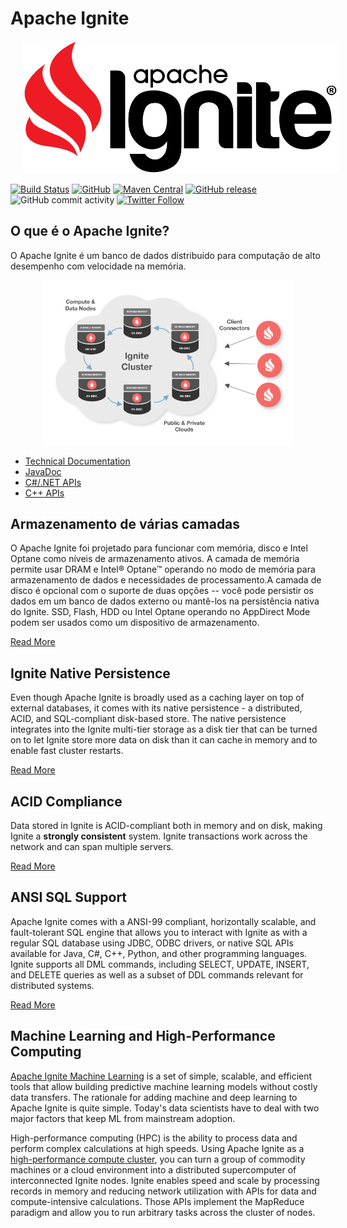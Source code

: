 # Apache Ignite

<a href="https://ignite.apache.org/"><img src="https://github.com/apache/ignite-website/blob/master/assets/images/apache_ignite_logo.svg" hspace="20"/></a>

[![Build Status](https://travis-ci.org/apache/ignite.svg?branch=master)](https://travis-ci.org/apache/ignite)
[![GitHub](https://img.shields.io/github/license/apache/ignite?color=blue)](https://www.apache.org/licenses/LICENSE-2.0.html)
[![Maven Central](https://maven-badges.herokuapp.com/maven-central/org.apache.ignite/ignite-core/badge.svg)](https://search.maven.org/search?q=org.apache.ignite)
[![GitHub release](https://img.shields.io/badge/release-download-brightgreen.svg)](https://ignite.apache.org/download.cgi)
![GitHub commit activity](https://img.shields.io/github/commit-activity/m/apache/ignite)
[![Twitter Follow](https://img.shields.io/twitter/follow/ApacheIgnite?style=social)](https://twitter.com/ApacheIgnite)

## O que é o Apache Ignite?

O Apache Ignite é um banco de dados distribuído para computação de alto desempenho com velocidade na memória.

<p align="center">
    <a href="https://ignite.apache.org">
        <img src="https://github.com/apache/ignite-website/blob/master/docs/2.9.0/images/ignite_clustering.png" width="400px"/>
    </a>
</p>

* [Technical Documentation](https://ignite.apache.org/docs/latest/)
* [JavaDoc](https://ignite.apache.org/releases/latest/javadoc/)
* [C#/.NET APIs](https://ignite.apache.org/releases/latest/dotnetdoc/api/)
* [C++ APIs](https://ignite.apache.org/releases/latest/cppdoc/)

## Armazenamento de várias camadas

O Apache Ignite foi projetado para funcionar com memória, disco e Intel Optane como níveis de armazenamento ativos. A camada de memória permite usar DRAM e Intel® Optane™ operando no modo de memória para armazenamento de dados e necessidades de processamento.A camada de disco é opcional com o suporte de duas opções -- você pode persistir os dados em um banco de dados externo ou mantê-los na persistência nativa do Ignite. SSD, Flash, HDD ou Intel Optane operando no AppDirect Mode podem ser usados como um dispositivo de armazenamento.

[Read More](https://ignite.apache.org/arch/multi-tier-storage.html)

## Ignite Native Persistence

Even though Apache Ignite is broadly used as a caching layer on top of external databases, it comes with its native persistence - a distributed, ACID, and SQL-compliant disk-based store. The native persistence integrates into the Ignite multi-tier storage as a disk tier that can be turned on to let Ignite store more data on disk than it can cache in memory and to enable fast cluster restarts.

[Read More](https://ignite.apache.org/arch/persistence.html)

## ACID Compliance
Data stored in Ignite is ACID-compliant both in memory and on disk, making Ignite a **strongly consistent** system. Ignite transactions work across the network and can span multiple servers.

[Read More](https://ignite.apache.org/features/transactions.html)

## ANSI SQL Support
Apache Ignite comes with a ANSI-99 compliant, horizontally scalable, and fault-tolerant SQL engine that allows you to interact with Ignite as with a regular SQL database using JDBC, ODBC drivers, or native SQL APIs available for Java, C#, C++, Python, and other programming languages. Ignite supports all DML commands, including SELECT, UPDATE, INSERT, and DELETE queries as well as a subset of DDL commands relevant for distributed systems.

[Read More](https://ignite.apache.org/features/sql.html)

## Machine Learning and High-Performance Computing
[Apache Ignite Machine Learning](https://ignite.apache.org/features/machinelearning.html) is a set of simple, scalable, and efficient tools that allow building predictive machine learning models without costly data transfers. The rationale for adding machine and deep learning to Apache Ignite is quite simple. Today's data scientists have to deal with two major factors that keep ML from mainstream adoption.

High-performance computing (HPC) is the ability to process data and perform complex calculations at high speeds. Using Apache Ignite as a [high-performance compute cluster](https://ignite.apache.org/use-cases/hpc.html), you can turn a group of commodity machines or a cloud environment into a distributed supercomputer of interconnected Ignite nodes. Ignite enables speed and scale by processing records in memory and reducing network utilization with APIs for data and compute-intensive calculations. Those APIs implement the MapReduce paradigm and allow you to run arbitrary tasks across the cluster of nodes.

